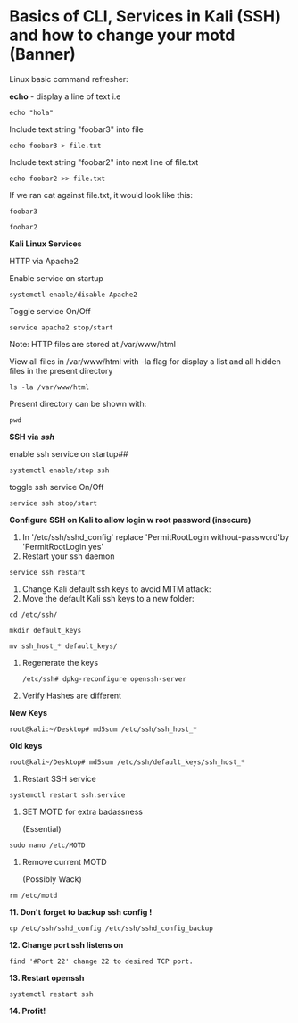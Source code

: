 # Basics of CLI, Services in Kali \(SSH\) and how to change your motd \(Banner\)

Linux basic command refresher:

**echo** - display a line of text i.e

`echo "hola"`

Include text string "foobar3" into file

`echo foobar3 > file.txt`

Include text string "foobar2" into next line of file.txt

`echo foobar2 >> file.txt`

If we ran cat against file.txt, it would look like this:

`foobar3`

`foobar2`

**Kali Linux Services**

HTTP via Apache2

Enable service on startup

`systemctl enable/disable Apache2`

Toggle service On/Off

`service apache2 stop/start`

Note: HTTP files are stored at /var/www/html

View all files in /var/www/html with -la flag for display a list and all hidden files in the present directory

`ls -la /var/www/html`

Present directory can be shown with:

`pwd`

**SSH via** _**ssh**_

enable ssh service on startup\#\#

`systemctl enable/stop ssh`

toggle ssh service On/Off

`service ssh stop/start`

**Configure SSH on Kali to allow login w root password \(insecure\)**

1. In '/etc/ssh/sshd\_config' replace 'PermitRootLogin without-password'by 'PermitRootLogin yes'
2. Restart your ssh daemon

`service ssh restart`

1. Change Kali default ssh keys to avoid MITM attack:
2. Move the default Kali ssh keys to a new folder:

`cd /etc/ssh/`

`mkdir default_keys`

`mv ssh_host_* default_keys/`

1. Regenerate the keys

   `/etc/ssh# dpkg-reconfigure openssh-server`

2. Verify Hashes are different

**New Keys**

`root@kali:~/Desktop# md5sum /etc/ssh/ssh_host_*`

**Old keys**

`root@kali~/Desktop# md5sum /etc/ssh/default_keys/ssh_host_*`

1. Restart SSH service 

`systemctl restart ssh.service`

1. SET MOTD for extra badassness

   \(Essential\)

`sudo nano /etc/MOTD`

1. Remove current MOTD

   \(Possibly Wack\)

`rm /etc/motd`

**11. Don't forget to backup ssh config !**

`cp /etc/ssh/sshd_config /etc/ssh/sshd_config_backup`

**12. Change port ssh listens on**

`find '#Port 22' change 22 to desired TCP port.`

**13. Restart openssh**

`systemctl restart ssh`

**14. Profit!**

